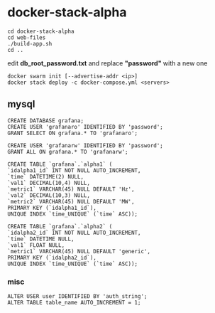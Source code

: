 # docker-stack-alpha

    cd docker-stack-alpha
    cd web-files
    ./build-app.sh
    cd ..
    
edit **db_root_password.txt** and replace **"password"** with a new one

    docker swarm init [--advertise-addr <ip>]
    docker stack deploy -c docker-compose.yml <servers>

## mysql
    CREATE DATABASE grafana;
    CREATE USER 'grafanaro' IDENTIFIED BY 'password';
    GRANT SELECT ON grafana.* TO 'grafanaro';

    CREATE USER 'grafanarw' IDENTIFIED BY 'password';
    GRANT ALL ON grafana.* TO 'grafanarw';
    
    CREATE TABLE `grafana`.`alpha1` (
    `idalpha1_id` INT NOT NULL AUTO_INCREMENT,
    `time` DATETIME(2) NULL,
    `val1` DECIMAL(10,4) NULL,
    `metric1` VARCHAR(45) NULL DEFAULT 'Hz',
    `val2` DECIMAL(10,3) NULL,
    `metric2` VARCHAR(45) NULL DEFAULT 'MW',
    PRIMARY KEY (`idalpha1_id`),
    UNIQUE INDEX `time_UNIQUE` (`time` ASC));
       
    CREATE TABLE `grafana`.`alpha2` (
    `idalpha2_id` INT NOT NULL AUTO_INCREMENT,
    `time` DATETIME NULL,
    `val1` FLOAT NULL,
    `metric1` VARCHAR(45) NULL DEFAULT 'generic',
    PRIMARY KEY (`idalpha2_id`),
    UNIQUE INDEX `time_UNIQUE` (`time` ASC));

    
### misc
    ALTER USER user IDENTIFIED BY 'auth_string';
    ALTER TABLE table_name AUTO_INCREMENT = 1;
